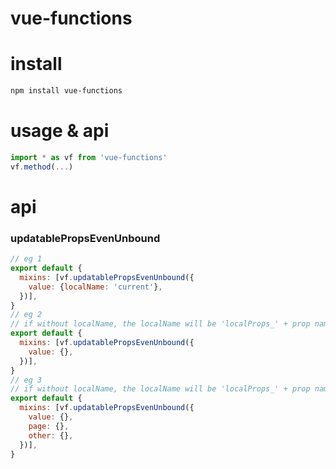 # vue-functions
# install
```sh
npm install vue-functions
```
# usage & api
```js
import * as vf from 'vue-functions'
vf.method(...)
```
# api
### updatablePropsEvenUnbound
```js
// eg 1
export default {
  mixins: [vf.updatablePropsEvenUnbound({
    value: {localName: 'current'},
  })],
}
// eg 2
// if without localName, the localName will be 'localProps_' + prop name
export default {
  mixins: [vf.updatablePropsEvenUnbound({
    value: {},
  })],
}
// eg 3
// if without localName, the localName will be 'localProps_' + prop name
export default {
  mixins: [vf.updatablePropsEvenUnbound({
    value: {},
    page: {},
    other: {},
  })],
}
```
